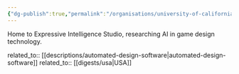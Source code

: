 ```yaml
---
{"dg-publish":true,"permalink":"/organisations/university-of-california-santa-cruz/","title":"University of California, Santa Cruz"}
---
```



Home to Expressive Intelligence Studio, researching AI in game design technology.

related_to:: [[descriptions/automated-design-software\|automated-design-software]]
related_to:: [[digests/usa\|USA]]
